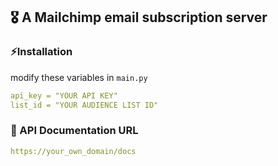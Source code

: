 ## 🎖 A Mailchimp email subscription server

### ⚡️Installation
 modify these variables in `main.py`

```yaml
api_key = "YOUR API KEY"
list_id = "YOUR AUDIENCE LIST ID"
```


### 📄 API Documentation URL

```yaml
https://your_own_domain/docs
```
